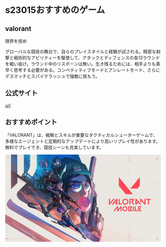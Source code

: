 # s23015おすすめのゲーム

## valorant 
限界を拒め

グローバルな競技の舞台で、自らのプレイスタイルと経験が試される。精密な射撃と戦術的なアビリティーを駆使して、アタックとディフェンスの各13ラウンドを戦い抜け。ラウンド中のリスポーンは無い。生き残るためには、相手よりも素早く思考する必要がある。コンペティティブモードとアンレートモード、さらにデスマッチとスパイクラッシュで強敵に挑もう。

## 公式サイト

[url](https://playvalorant.com/ja-jp/)

## おすすめポイント
「VALORANT」は、戦略とスキルが重要なタクティカルシューターゲームで、多様なエージェントと定期的なアップデートにより高いリプレイ性があります。無料でプレイでき、競技シーンも充実しています。

![キャプチャ](./image/valorant.webp)


